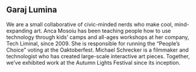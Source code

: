 ## Garaj Lumina

We are a small collaborative of civic-minded nerds who make cool, mind-expanding art. Anca Mosoiu has been teaching people how to use technology through kids’ camps and all-ages workshops at her company, Tech Liminal, since 2009.  She is responsible for running the “People’s Choice” voting at the Oaktoberfest. Michael Schrecker is a filmmaker and technologist who has created large-scale interactive art pieces.  Together, we’ve exhibited work at the Autumn Lights Festival since its inception. 
